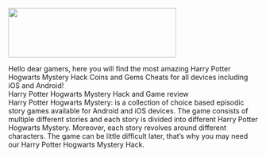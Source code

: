<p><a href="http://mobapps.bid/" target="_blank"><img style="vertical-align: middle;" src="https://i.imgur.com/jtABW5Q.png" alt="" width="338" height="100" /></a></p>

<p>Hello dear gamers, here you will find the most amazing Harry Potter Hogwarts Mystery Hack Coins and Gems Cheats for all devices including iOS and Android!<br />Harry Potter Hogwarts Mystery Hack and Game review <br />Harry Potter Hogwarts Mystery: is a collection of choice based episodic story games available for Android and iOS devices. The game consists of multiple different stories and each story is divided into different Harry Potter Hogwarts Mystery. Moreover, each story revolves around different characters. The game can be little difficult later, that&rsquo;s why you may need our Harry Potter Hogwarts Mystery Hack.</p>

